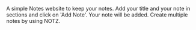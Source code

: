 A simple Notes website to keep your notes. Add your title and your note in sections and click on 'Add Note'. Your note will be added. Create multiple notes by using NOTZ.